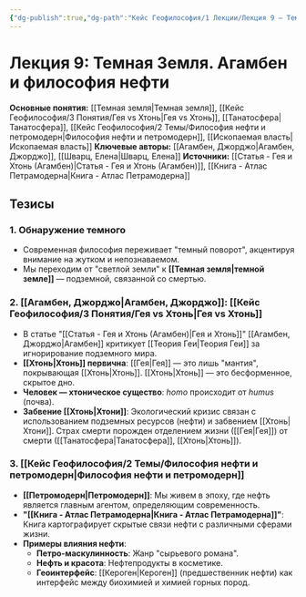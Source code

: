 ```yaml
---
{"dg-publish":true,"dg-path":"Кейс Геофилософия/1 Лекции/Лекция 9 – Темная Земля","permalink":"/kejs-geofilosofiya/1-lekczii/lekcziya-9-temnaya-zemlya/","dgShowLocalGraph":true}
---
```



# Лекция 9: Темная Земля. Агамбен и философия нефти

**Основные понятия:** [[Темная земля\|Темная земля]], [[Кейс Геофилософия/3 Понятия/Гея vs Хтонь\|Гея vs Хтонь]], [[Танатосфера\|Танатосфера]], [[Кейс Геофилософия/2 Темы/Философия нефти и петромодерн\|Философия нефти и петромодерн]], [[Ископаемая власть\|Ископаемая власть]]
**Ключевые авторы:** [[Агамбен, Джорджо\|Агамбен, Джорджо]], [[Шварц, Елена\|Шварц, Елена]]
**Источники:** [[Статья - Гея и Хтонь (Агамбен)\|Статья - Гея и Хтонь (Агамбен)]], [[Книга - Атлас Петрамодерна\|Книга - Атлас Петрамодерна]]

## Тезисы

### 1. Обнаружение темного
- Современная философия переживает "темный поворот", акцентируя внимание на жутком и непознаваемом.
- Мы переходим от "светлой земли" к **[[Темная земля\|темной земле]]** — подземной, связанной со смертью.

### 2. [[Агамбен, Джорджо\|Агамбен, Джорджо]]: [[Кейс Геофилософия/3 Понятия/Гея vs Хтонь\|Гея vs Хтонь]]
- В статье "[[Статья - Гея и Хтонь (Агамбен)\|Гея и Хтонь]]" [[Агамбен, Джорджо\|Агамбен]] критикует [[Теория Геи\|Теория Геи]] за игнорирование подземного мира.
- **[[Хтонь\|Хтонь]] первична**: [[Гея\|Гея]] — это лишь "мантия", покрывающая [[Хтонь\|Хтонь]]. [[Хтонь\|Хтонь]] — это бесформенное, скрытое дно.
- **Человек — хтоническое существо**: *homo* происходит от *humus* (почва).
- **Забвение [[Хтонь\|Хтони]]**: Экологический кризис связан с использованием подземных ресурсов (нефти) и забвением [[Хтонь\|Хтони]]. Страх смерти порожден отделением жизни ([[Гея\|Гея]]) от смерти ([[Танатосфера\|Танатосфера]], [[Хтонь\|Хтонь]]).

### 3. [[Кейс Геофилософия/2 Темы/Философия нефти и петромодерн\|Философия нефти и петромодерн]]
- **[[Петромодерн\|Петромодерн]]**: Мы живем в эпоху, где нефть является главным агентом, определяющим современность.
- **"[[Книга - Атлас Петрамодерна\|Книга - Атлас Петрамодерна]]"**: Книга картографирует скрытые связи нефти с различными сферами жизни.
- **Примеры влияния нефти**:
    - **Петро-маскулинность**: Жанр "сырьевого романа".
    - **Нефть и красота**: Нефтепродукты в косметике.
    - **Геоинтерфейс**: [[Кероген\|Кероген]] (предшественник нефти) как интерфейс между биохимией и химией горных пород.